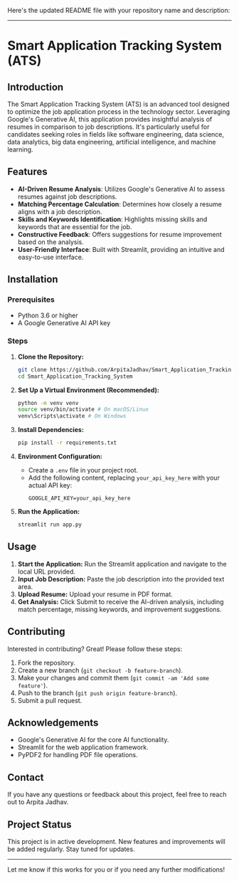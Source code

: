 Here's the updated README file with your repository name and description:

---

# Smart Application Tracking System (ATS)

## Introduction
The Smart Application Tracking System (ATS) is an advanced tool designed to optimize the job application process in the technology sector. Leveraging Google's Generative AI, this application provides insightful analysis of resumes in comparison to job descriptions. It's particularly useful for candidates seeking roles in fields like software engineering, data science, data analytics, big data engineering, artificial intelligence, and machine learning.

## Features
- **AI-Driven Resume Analysis**: Utilizes Google's Generative AI to assess resumes against job descriptions.
- **Matching Percentage Calculation**: Determines how closely a resume aligns with a job description.
- **Skills and Keywords Identification**: Highlights missing skills and keywords that are essential for the job.
- **Constructive Feedback**: Offers suggestions for resume improvement based on the analysis.
- **User-Friendly Interface**: Built with Streamlit, providing an intuitive and easy-to-use interface.

## Installation

### Prerequisites
- Python 3.6 or higher
- A Google Generative AI API key

### Steps
1. **Clone the Repository:**
    ```bash
    git clone https://github.com/ArpitaJadhav/Smart_Application_Tracking_System.git
    cd Smart_Application_Tracking_System
    ```

2. **Set Up a Virtual Environment (Recommended):**
    ```bash
    python -m venv venv
    source venv/bin/activate # On macOS/Linux
    venv\Scripts\activate # On Windows
    ```

3. **Install Dependencies:**
    ```bash
    pip install -r requirements.txt
    ```

4. **Environment Configuration:**
    - Create a `.env` file in your project root.
    - Add the following content, replacing `your_api_key_here` with your actual API key:
        ```env
        GOOGLE_API_KEY=your_api_key_here
        ```

5. **Run the Application:**
    ```bash
    streamlit run app.py
    ```

## Usage
1. **Start the Application:** Run the Streamlit application and navigate to the local URL provided.
2. **Input Job Description:** Paste the job description into the provided text area.
3. **Upload Resume:** Upload your resume in PDF format.
4. **Get Analysis:** Click Submit to receive the AI-driven analysis, including match percentage, missing keywords, and improvement suggestions.

## Contributing
Interested in contributing? Great! Please follow these steps:
1. Fork the repository.
2. Create a new branch (`git checkout -b feature-branch`).
3. Make your changes and commit them (`git commit -am 'Add some feature'`).
4. Push to the branch (`git push origin feature-branch`).
5. Submit a pull request.

## Acknowledgements
- Google's Generative AI for the core AI functionality.
- Streamlit for the web application framework.
- PyPDF2 for handling PDF file operations.

## Contact
If you have any questions or feedback about this project, feel free to reach out to Arpita Jadhav.

## Project Status
This project is in active development. New features and improvements will be added regularly. Stay tuned for updates.

---

Let me know if this works for you or if you need any further modifications!
